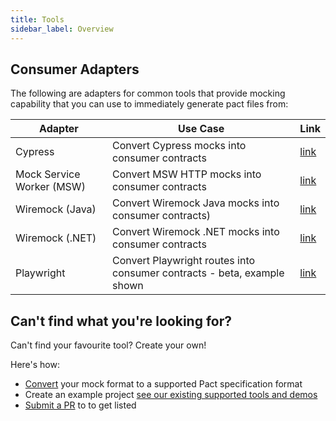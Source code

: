 ```yaml
---
title: Tools
sidebar_label: Overview
---
```


## Consumer Adapters

The following are adapters for common tools that provide mocking capability that you can use to immediately generate pact files from:

| Adapter | Use Case | Link |
|---------|----------|------|
| Cypress | Convert Cypress mocks into consumer contracts | [link](./tools/cypress) |
| Mock Service Worker (MSW) | Convert MSW HTTP mocks into consumer contracts | [link](./tools/msw) |
| Wiremock (Java) | Convert Wiremock Java mocks into consumer contracts) | [link](./tools/wiremock) | 
| Wiremock (.NET) | Convert Wiremock .NET mocks into consumer contracts  | [link](./tools/wiremock-net) | 
| Playwright | Convert Playwright routes into consumer contracts - beta, example shown  | [link](/docs/examples/bi-directional/consumer/playwright_js/) | 

## Can't find what you're looking for?

Can't find your favourite tool? Create your own!

Here's how:

* [Convert](/docs/bi-directional-contract-testing/contracts/pact#converting-mocks-into-a-pact-compatible-format) your mock format to a supported Pact specification format
* Create an example project [see our existing supported tools and demos](/#bi-directional)
* [Submit a PR](https://github.com/pactflow/docs.pactflow.io/) to to get listed